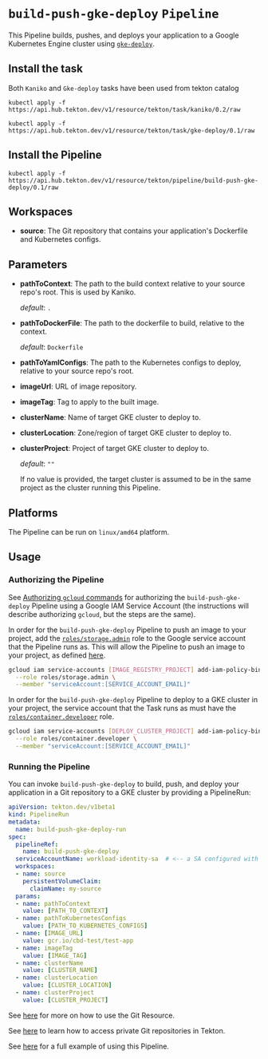 
# `build-push-gke-deploy` `Pipeline`

This Pipeline builds, pushes, and deploys your application to a Google Kubernetes Engine cluster using [`gke-deploy`](https://github.com/GoogleCloudPlatform/cloud-builders/tree/master/gke-deploy).

## Install the task

Both `Kaniko` and `Gke-deploy` tasks have been used from tekton catalog

```
kubectl apply -f https://api.hub.tekton.dev/v1/resource/tekton/task/kaniko/0.2/raw
```

```
kubectl apply -f https://api.hub.tekton.dev/v1/resource/tekton/task/gke-deploy/0.1/raw
```

## Install the Pipeline

```
kubectl apply -f https://api.hub.tekton.dev/v1/resource/tekton/pipeline/build-push-gke-deploy/0.1/raw
```

## Workspaces

* **source**: The Git repository that contains your application's Dockerfile and Kubernetes configs.

## Parameters

* **pathToContext**: The path to the build context relative to your source repo's root. This is used by Kaniko.

  _default_: `.`

* **pathToDockerFile**: The path to the dockerfile to build, relative to the context.

  _default_: `Dockerfile`

* **pathToYamlConfigs**: The path to the Kubernetes configs to deploy, relative to your source repo's root.

* **imageUrl**: URL of image repository.

* **imageTag**: Tag to apply to the built image.

* **clusterName**: Name of target GKE cluster to deploy to.

* **clusterLocation**: Zone/region of target GKE cluster to deploy to.

* **clusterProject**: Project of target GKE cluster to deploy to.

  _default_: `""`

  If no value is provided, the target cluster is assumed to be in the same project as the cluster running this Pipeline.

## Platforms

The Pipeline can be run on `linux/amd64` platform.

## Usage

### Authorizing the Pipeline

See [Authorizing `gcloud`
commands](../../build-push-gke-deploy/0.1/README.md#authorizing-gcloud-commands) for authorizing the
`build-push-gke-deploy` Pipeline using a Google IAM Service Account (the instructions will
describe authorizing `gcloud`, but the steps are the same).

In order for the `build-push-gke-deploy` Pipeline to push an image to your project, add the [`roles/storage.admin`](https://cloud.google.com/iam/docs/understanding-roles#storage-roles) role to the Google service account that the Pipeline runs as. This will allow the Pipeline to push an image to your project, as defined [here](https://cloud.google.com/container-registry/docs/access-control).

```bash
gcloud iam service-accounts [IMAGE_REGISTRY_PROJECT] add-iam-policy-binding \
  --role roles/storage.admin \
  --member "serviceAccount:[SERVICE_ACCOUNT_EMAIL]"
```

In order for the `build-push-gke-deploy` Pipeline to deploy to a GKE cluster in your project,
the service account that the Task runs as must have the
[`roles/container.developer`](https://cloud.google.com/iam/docs/understanding-roles#kubernetes-engine-roles) role.

```bash
gcloud iam service-accounts [DEPLOY_CLUSTER_PROJECT] add-iam-policy-binding \
  --role roles/container.developer \
  --member "serviceAccount:[SERVICE_ACCOUNT_EMAIL]"
```

### Running the Pipeline

You can invoke `build-push-gke-deploy` to build, push, and deploy your application in a Git repository to a GKE cluster by providing a PipelineRun:

```yaml
apiVersion: tekton.dev/v1beta1
kind: PipelineRun
metadata:
  name: build-push-gke-deploy-run
spec:
  pipelineRef:
    name: build-push-gke-deploy
  serviceAccountName: workload-identity-sa  # <-- a SA configured with Workload Identity
  workspaces:
  - name: source
    persistentVolumeClaim:
      claimName: my-source
  params:
  - name: pathToContext
    value: [PATH_TO_CONTEXT]
  - name: pathToKubernetesConfigs
    value: [PATH_TO_KUBERNETES_CONFIGS]
  - name: [IMAGE_URL]
    value: gcr.io/cbd-test/test-app
  - name: imageTag
    value: [IMAGE_TAG]
  - name: clusterName
    value: [CLUSTER_NAME]
  - name: clusterLocation
    value: [CLUSTER_LOCATION]
  - name: clusterProject
    value: [CLUSTER_PROJECT]
```

See
[here](https://github.com/tektoncd/pipeline/blob/main/docs/resources.md#git-resource)
for more on how to use the Git Resource.

See
[here](https://github.com/tektoncd/pipeline/blob/main/docs/auth.md#ssh-authentication-git)
to learn how to access private Git repositories in Tekton.

See
[here](../0.1/samples/build-push-gke-deploy-example.md) for a full example of using this Pipeline.
